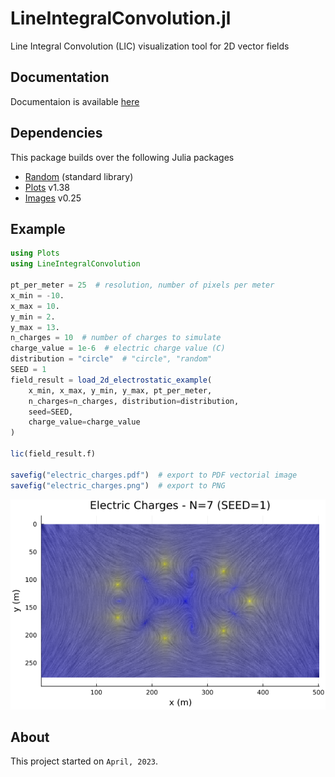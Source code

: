 # LineIntegralConvolution.jl

Line Integral Convolution (LIC) visualization tool for 2D vector fields

## Documentation

Documentaion is available [here](https://davidemarcantonio.github.io/LineIntegralConvolution.jl/)

## Dependencies

This package builds over the following Julia packages

* [Random](https://docs.julialang.org/en/v1/stdlib/Random/) (standard library) 
* [Plots](https://docs.juliaplots.org/latest/tutorial/) v1.38
* [Images](https://juliaimages.org/latest/install/) v0.25

## Example

```julia
using Plots
using LineIntegralConvolution

pt_per_meter = 25  # resolution, number of pixels per meter
x_min = -10.
x_max = 10.
y_min = 2.
y_max = 13.
n_charges = 10  # number of charges to simulate
charge_value = 1e-6  # electric charge value (C)
distribution = "circle"  # "circle", "random"
SEED = 1
field_result = load_2d_electrostatic_example(
    x_min, x_max, y_min, y_max, pt_per_meter,
    n_charges=n_charges, distribution=distribution,
    seed=SEED,
    charge_value=charge_value
)

lic(field_result.f)

savefig("electric_charges.pdf")  # export to PDF vectorial image
savefig("electric_charges.png")  # export to PNG
```

![png](data/electric_charges.png)

## About

This project started on `April, 2023`.
